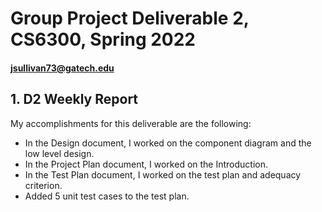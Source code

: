 # Group Project Deliverable 2, CS6300, Spring 2022
#### jsullivan73@gatech.edu


## 1. D2 Weekly Report

My accomplishments for this deliverable are the following:
  * In the Design document, I worked on the component diagram and the low level design.
  * In the Project Plan document, I worked on the Introduction.
  * In the Test Plan document, I worked on the test plan and adequacy criterion.
  * Added 5 unit test cases to the test plan.
